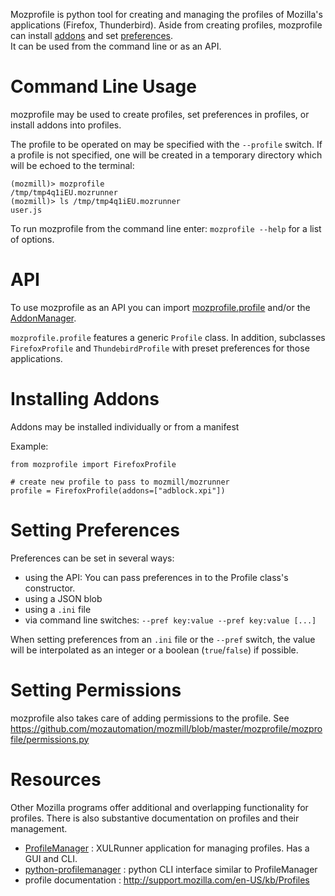 Mozprofile is python tool for creating and managing the profiles of Mozilla's
applications (Firefox, Thunderbird). Aside from creating profiles,
mozprofile can install [addons](https://developer.mozilla.org/en/addons)
and set [preferences](https://developer.mozilla.org/En/A_Brief_Guide_to_Mozilla_Preferences).  
It can be used from the command line or as an API.

# Command Line Usage

mozprofile may be used to create profiles, set preferences in
profiles, or install addons into profiles.

The profile to be operated on may be specified with the `--profile`
switch. If a profile is not specified, one will be created in a
temporary directory which will be echoed to the terminal:

    (mozmill)> mozprofile 
    /tmp/tmp4q1iEU.mozrunner
    (mozmill)> ls /tmp/tmp4q1iEU.mozrunner
    user.js

To run mozprofile from the command line enter:
`mozprofile --help` for a list of options.


# API

To use mozprofile as an API you can import
[mozprofile.profile](https://github.com/mozautomation/mozmill/tree/master/mozprofile/mozprofile/profile.py)
and/or the
[AddonManager](https://github.com/mozautomation/mozmill/tree/master/mozprofile/mozprofile/addons.py). 

`mozprofile.profile` features a generic `Profile` class.  In addition,
subclasses `FirefoxProfile` and `ThundebirdProfile` with preset
preferences for those applications.


# Installing Addons

Addons may be installed individually or from a manifest

Example:

	from mozprofile import FirefoxProfile
	
	# create new profile to pass to mozmill/mozrunner
	profile = FirefoxProfile(addons=["adblock.xpi"])


# Setting Preferences

Preferences can be set in several ways:

- using the API: You can pass preferences in to the Profile class's
  constructor.
- using a JSON blob
- using a `.ini` file
- via command line switches: `--pref key:value --pref key:value [...]`

When setting preferences from  an `.ini` file or the `--pref` switch,
the value will be interpolated as an integer or a boolean
(`true`/`false`) if possible.

# Setting Permissions

mozprofile also takes care of adding permissions to the profile.
See https://github.com/mozautomation/mozmill/blob/master/mozprofile/mozprofile/permissions.py


# Resources

Other Mozilla programs offer additional and overlapping functionality
for profiles.  There is also substantive documentation on profiles and
their management.

- [ProfileManager](https://developer.mozilla.org/en/Profile_Manager) : 
  XULRunner application for managing profiles. Has a GUI and CLI.
- [python-profilemanager](http://k0s.org/mozilla/hg/profilemanager/) : python CLI interface similar to ProfileManager
- profile documentation : http://support.mozilla.com/en-US/kb/Profiles

